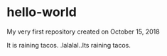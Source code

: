 # hello-world
My very first repository created on October 15, 2018

It is raining tacos. .lalalal..Its raining tacos.
